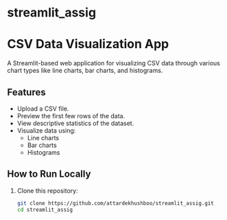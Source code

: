 ﻿# streamlit_assig
# CSV Data Visualization App

A Streamlit-based web application for visualizing CSV data through various chart types like line charts, bar charts, and histograms.

## Features
- Upload a CSV file.
- Preview the first few rows of the data.
- View descriptive statistics of the dataset.
- Visualize data using:
  - Line charts
  - Bar charts
  - Histograms

## How to Run Locally
1. Clone this repository:
   ```bash
   git clone https://github.com/attardekhushboo/streamlit_assig.git
   cd streamlit_assig
